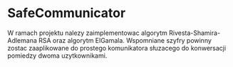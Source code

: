 # SafeCommunicator
W ramach projektu nalezy zaimplementowac algorytm Rivesta-Shamira-Adlemana RSA oraz algorytm ElGamala. Wspomniane szyfry powinny zostac zaaplikowane do prostego komunikatora słuzacego do konwersacji pomiedzy dwoma uzytkownikami.
